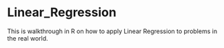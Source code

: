 # Linear_Regression
This is walkthrough in R on how to apply Linear Regression to problems in the real world.
